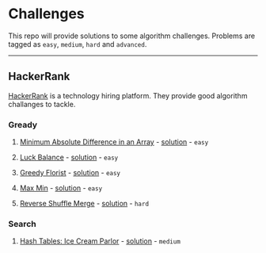 # Challenges
This repo will provide solutions to some algorithm challenges. Problems are tagged as `easy`, `medium`, `hard` and `advanced`.

---
## HackerRank
[HackerRank](https://www.hackerrank.com) is a technology hiring platform. They provide good algorithm challanges to tackle.

### Gready
1. [Minimum Absolute Difference in an Array](https://www.hackerrank.com/challenges/minimum-absolute-difference-in-an-array) -  [solution](https://github.com/iomodo/challenges/blob/master/HackerRank/GreedyAlgorithms/Minimum%20Absolute%20Difference%20in%20an%20Array.py) - `easy`

2. [Luck Balance](https://www.hackerrank.com/challenges/luck-balance) - [solution](https://github.com/iomodo/challenges/blob/master/HackerRank/GreedyAlgorithms/Luck%20Balance.py) - `easy`

3. [Greedy Florist](https://www.hackerrank.com/challenges/greedy-florist) - [solution](https://github.com/iomodo/challenges/blob/master/HackerRank/GreedyAlgorithms/Greedy%20Florist.py) - `easy`

4. [Max Min](https://www.hackerrank.com/challenges/angry-children) - [solution](https://github.com/iomodo/challenges/blob/master/HackerRank/GreedyAlgorithms/Max%20Min.py) - `easy`

5. [Reverse Shuffle Merge](https://www.hackerrank.com/challenges/reverse-shuffle-merge/) - [solution](https://github.com/iomodo/challenges/blob/master/HackerRank/GreedyAlgorithms/Reverse%20Shuffle%20Merge.py) - `hard`


### Search
1. [Hash Tables: Ice Cream Parlor](https://www.hackerrank.com/challenges/ctci-ice-cream-parlor) - [solution](https://github.com/iomodo/challenges/blob/master/HackerRank/Search/Hash%20Tables:%20Ice%20Cream%20Parlor.py) - `medium`
